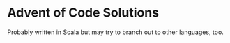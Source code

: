 # Advent of Code Solutions

Probably written in Scala but may try to branch out to other languages, too.